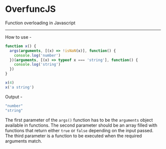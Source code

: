 # OverfuncJS
Function overloading in Javascript
<hr>
How to use -

```javascript
function x() {
  args(arguments, [(x) => !isNaN(x)], function() {
    console.log('number')
  })(arguments, [(x) => typeof x === 'string'], function() {
    console.log('string')
  })
}

x(4)
x('a string')
```

Output -

```javascript
"number"
"string"
```


The first parameter of the `args()` function has to be the `arguments` object available in functions. The second parameter should be an array filled with functions that return either `true` or `false` depending on the input passed. The third parameter is a function to be executed when the required arguments match.
